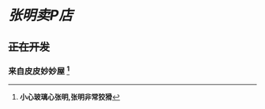 # ***张明卖P店***
## ~~正在开发~~
### 来自皮皮妙妙屋 [^***pipi522.top***]
[^***pipi522.top***]: **小心玻璃心张明,张明非常狡猾**
